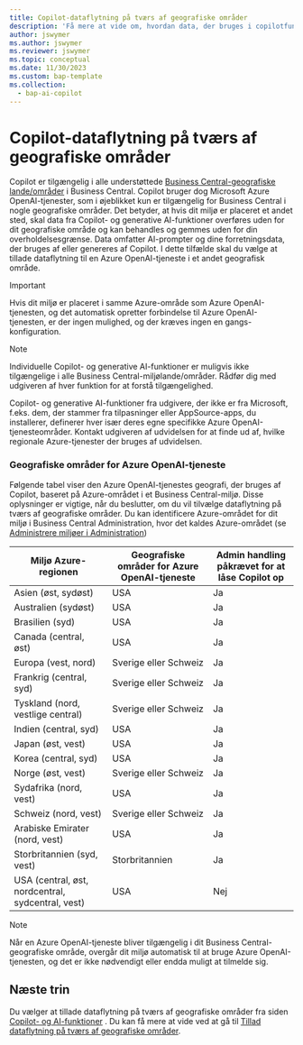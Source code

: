 ```yaml
---
title: Copilot-dataflytning på tværs af geografiske områder
description: 'Få mere at vide om, hvordan data, der bruges i copilotfunktioner i Dynamics 365 Business Central, flytter på tværs af geografiske områder, hvor Azure OpenAI-tjenesten ikke er tilgængelig som standard.'
author: jswymer
ms.author: jswymer
ms.reviewer: jswymer
ms.topic: conceptual
ms.date: 11/30/2023
ms.custom: bap-template
ms.collection:
  - bap-ai-copilot
---
```


# Copilot-dataflytning på tværs af geografiske områder 

Copilot er tilgængelig i alle understøttede [Business Central-geografiske lande/områder](/dynamics365/business-central/dev-itpro/compliance/apptest-countries-and-translations) i Business Central. Copilot bruger dog Microsoft Azure OpenAI-tjenester, som i øjeblikket kun er tilgængelig for Business Central i nogle geografiske områder. Det betyder, at hvis dit miljø er placeret et andet sted, skal data fra Copilot- og generative AI-funktioner overføres uden for dit geografiske område og kan behandles og gemmes uden for din overholdelsesgrænse. Data omfatter AI-prompter og dine forretningsdata, der bruges af eller genereres af Copilot. I dette tilfælde skal du vælge at tillade dataflytning til en Azure OpenAI-tjeneste i et andet geografisk område. <!--For a list of geographies, refer to the [Azure OpenAI Service geographies](#azure-openai-service-geographies) section that follows.-->

> [!IMPORTANT]
> Hvis dit miljø er placeret i samme Azure-område som Azure OpenAI-tjenesten, og det automatisk opretter forbindelse til Azure OpenAI-tjenesten, er der ingen mulighed, og der kræves ingen en gangs-konfiguration.

> [!NOTE]
> Individuelle Copilot- og generative AI-funktioner er muligvis ikke tilgængelige i alle Business Central-miljølande/områder. Rådfør dig med udgiveren af hver funktion for at forstå tilgængelighed.
> 
> Copilot- og generative AI-funktioner fra udgivere, der ikke er fra Microsoft, f.eks. dem, der stammer fra tilpasninger eller AppSource-apps, du installerer, definerer hver især deres egne specifikke Azure OpenAI-tjenesteområder. Kontakt udgiveren af udvidelsen for at finde ud af, hvilke regionale Azure-tjenester der bruges af udvidelsen. 

### Geografiske områder for Azure OpenAI-tjeneste

Følgende tabel viser den Azure OpenAI-tjenestes geografi, der bruges af Copilot, baseret på Azure-området i et Business Central-miljø. Disse oplysninger er vigtige, når du beslutter, om du vil tilvælge dataflytning på tværs af geografiske områder. Du kan identificere Azure-området for dit miljø i Business Central Administration, hvor det kaldes Azure-området (se [Administrere miljøer i Administration](/dynamics365/business-central/dev-itpro/administration/tenant-admin-center-environments))

| Miljø Azure-regionen| Geografiske områder for Azure OpenAI-tjeneste|Admin handling påkrævet for at låse Copilot op| 
| - | - | - |
|Asien (øst, sydøst) |USA|Ja|
|Australien (sydøst)| USA |Ja |
|Brasilien (syd) |USA|Ja|
|Canada (central, øst)|USA|Ja|
|Europa (vest, nord)| Sverige eller Schweiz |Ja|
|Frankrig (central, syd)| Sverige eller Schweiz |Ja|
|Tyskland (nord, vestlige central)| Sverige eller Schweiz |Ja|
|Indien (central, syd)|USA|Ja|
|Japan (øst, vest)|USA|Ja|
|Korea (central, syd)|USA|Ja|
|Norge (øst, vest)|Sverige eller Schweiz |Ja|
|Sydafrika (nord, vest)|USA|Ja|
|Schweiz (nord, vest) |Sverige eller Schweiz |Ja|
|Arabiske Emirater (nord, vest)|USA|Ja|
|Storbritannien (syd, vest)|Storbritannien|Ja|
|USA (central, øst, nordcentral, sydcentral, vest) |USA|Nej|

> [!NOTE]
> Når en Azure OpenAI-tjeneste bliver tilgængelig i dit Business Central-geografiske område, overgår dit miljø automatisk til at bruge Azure OpenAI-tjenesten, og det er ikke nødvendigt eller endda muligt at tilmelde sig.  
<!--

BC geos base on https://dynamics.microsoft.com/en-us/availability-reports/georeport/
case "AUSTRALIAEAST":
            case "AUSTRALIASOUTHEAST":
                return new CapiRegion("au", 2);
            case "BRAZILSOUTH":
                return new CapiRegion("br", 2);
            case "CANADACENTRAL":
            case "CANADAEAST":
                return new CapiRegion("ca", 2);
            case "CENTRALINDIA":
            case "SOUTHINDIA":
                return new CapiRegion("in", 1);
            case "EASTASIA":
                return new CapiRegion("as", 2);
            case "EASTUS":
            case "EASTUS2":
            case "SOUTHCENTRALUS":
            case "CENTRALUS":
            case "NORTHCENTRALUS":
            case "WESTUS":
            case "US":
                return new CapiRegion("us", 9, HasGpt4InGeo: true, HasTurboInGeo: true);
            case "FRANCECENTRAL":
            case "FRANCESOUTH":
                return new CapiRegion("fr", 1);
            case "GERMANYNORTH":
            case "GERMANYWESTCENTRAL":
                return new CapiRegion("de", 1);
            case "JAPANEAST":
            case "JAPANWEST":
                return new CapiRegion("jp", 1);
            case "KOREACENTRAL":
            case "KOREASOUTH":
                return new CapiRegion("kr", 1);
            case "NORWAYEAST":
            case "NORWAYWEST":
                return new CapiRegion("no", 1);
            case "SOUTHAFRICANORTH":
            case "SOUTHWESTAFRICA":
                return new CapiRegion("za", 1);
            case "SOUTHEASTASIA":
                return new CapiRegion("sg", 1);
            case "SWITZERLANDNORTH":
            case "SWITZERLANDWEST":
                return new CapiRegion("ch", 1, HasTurboInGeo: true);
            case "UKSOUTH":
            case "UKWEST":
                return new CapiRegion("uk", 2);
            case "NORTHEUROPE":
            case "WESTEUROPE":
                return new CapiRegion("eu", 10);
            case "UAENORTH":
            case "UAECENTRAL":
                return new CapiRegion("ae", 1);

-->

## Næste trin

Du vælger at tillade dataflytning på tværs af geografiske områder fra siden [Copilot- og AI-funktioner](https://businesscentral.dynamics.com/?page=7775) . Du kan få mere at vide ved at gå til [Tillad dataflytning på tværs af geografiske områder](enable-ai.md#allow-data-movement-across-geographies).
